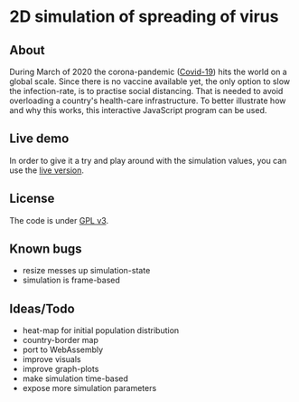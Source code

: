 # 2D simulation of spreading of virus 

## About
During March of 2020 the corona-pandemic ([Covid-19](https://en.wikipedia.org/wiki/Coronavirus_disease_2019)) hits the world on a global scale. Since
there is no vaccine available yet, the only option to slow the infection-rate, is
to practise social distancing. That is needed to avoid overloading a country's 
health-care infrastructure.
To better illustrate how and why this works, this interactive JavaScript program
can be used.

## Live demo
In order to give it a try and play around with the simulation values, you can use
the [live version](https://macslow.org/epidemic-spread).

## License
The code is under [GPL v3](http://www.gnu.org/licenses/gpl-3.0.html).

## Known bugs
- resize messes up simulation-state
- simulation is frame-based

## Ideas/Todo
- heat-map for initial population distribution
- country-border map
- port to WebAssembly
- improve visuals
- improve graph-plots
- make simulation time-based
- expose more simulation parameters
